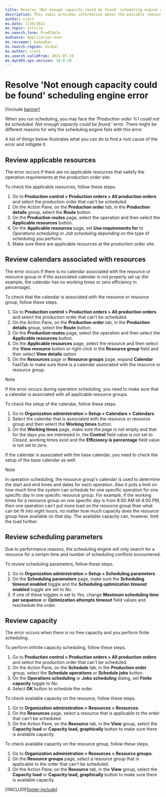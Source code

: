 ```yaml
---
title: Resolve 'Not enough capacity could be found' scheduling engine error
description: This topic provides information about the possible reasons for the 'Production order %1 could not be scheduled. Not enough capacity could be found.' scheduling engine error and options on how to resolve the error.
author: crytt
ms.date: 7/29/2021
ms.topic: article
ms.search.form: ProdTable
audience: Application User
ms.reviewer: kamaybac
ms.search.region: Global
ms.author: crytt
ms.search.validFrom: 2021-07-19
ms.dyn365.ops.version: 10.0.20
---
```


# Resolve 'Not enough capacity could be found' scheduling engine error

[!include [banner](../../includes/banner.md)]

When you run scheduling, you may face the *'Production order %1 could not be scheduled. Not enough capacity could be found.'* error. There might be different reasons for why the scheduling engine fails with this error.

A list of things below illustrates what you can do to find a root cause of the error and mitigate it.

## Review applicable resources

The error occurs if there are no applicable resources that satisfy the operation requirements at the production order site.

To check the applicable resources, follow these steps.

1. Go to **Production control > Production orders > All production orders** and select the production order that can't be scheduled.
1. On the Action Pane, on the **Production order** tab, in the **Production details** group, select the **Route** button.
1. On the **Production routes** page, select the operation and then select the **Applicable resources** button.
1. On the **Applicable resources** page, set **Use requirements for** to *Operations scheduling* or *Job scheduling depending* on the type of scheduling you perform.
1. Make sure there are applicable resources at the production order site.

## Review calendars associated with resources

The error occurs if there is no calendar associated with the resource or resource group or if the associated calendar is not properly set up (for example, the calendar has no working times or zero efficiency in percentage).

To check that the calendar is associated with the resource or resource group, follow these steps.

1. Go to **Production control > Production orders > All production orders** and select the production order that can't be scheduled.
1. On the Action Pane, on the **Production order** tab, in the **Production details** group, select the **Route** button.
1. On the **Production routes** page, select the operation and then select the **Applicable resources** button.
1. On the **Applicable resources** page, select the resource and then select the **View resource** button or right-click in the **Resource group** field and then select **View details** option
1. On the **Resources** page or **Resource groups** page, expand **Calendar** FastTab to make sure there is a calendar associated with the resource or resource group.

> [!NOTE]
> If the error occurs during operation scheduling, you need to make sure that a calendar is associated with all applicable resource groups.

To check the setup of the calendar, follow these steps.

1. Go to **Organization administration > Setup > Calendars > Calendars**.
1. Select the calendar that is associated with the resource or resource group and then select the **Working times** button.
1. On the **Working times** page, make sure the page is not empty and that for the days you are interested in, the **Control** field value is not set to *Closed*, working times exist and the **Efficiency is percentage** field value is not set to *zero*.

If the calendar is associated with the base calendar, you need to check the setup of the base calendar as well.

> [!NOTE]
> In operation scheduling, the resource group's calendar is used to determine the start and end times and dates for each operation. Also it puts a limit on how much time the system can schedule for one specific operation for one specific day in one specific resource group. For example, if the working times for a resource group on one specific day is from 8:00 AM till 4:00 PM, then one operation can't put more load on the resource group than what can be fit into eight hours, no matter how much capacity does the resource group have available on that day. The available capacity can, however, limit the load further.

## Review scheduling parameters

Due to performance reasons, the scheduling engine will only search for a resource for a certain time and number of scheduling conflicts encountered. 

To review scheduling parameters, follow these steps.

1. Go to **Organization administration > Setup > Scheduling parameters**.
1. On the **Scheduling parameters** page, make sure the **Scheduling timeout enabled** toggle and the **Scheduling optimization timeout enabled** toggle are set to *No*.
1. If one of these toggles is set to *Yes*, change **Maximum scheduling time per sequence** or **Optimization attempts timeout** field values and reschedule the order.

## Review capacity

The error occurs when there is no free capacity and you perform finite scheduling. 

To perform infinite capacity scheduling, follow these steps.

1. Go to **Production control > Production orders > All production orders** and select the production order that can't be scheduled.
1. On the Action Pane, on the **Schedule** tab, in the **Production order** group, select the **Schedule operations** or **Schedule jobs** button.
1. On the **Operations scheduling** or **Jobs scheduling** dialog, set **Finite capacity** toggle to *No*.
1. Select **OK** button to schedule the order.

To check available capacity on the resource, follow these steps.

1. Go to **Organization administration > Resources > Resources**. 
1. On the **Resources** page, select a resource that is applicable to the order that can't be scheduled.
1. On the Action Pane, on the **Resource** tab, in the **View** group, select the **Capacity load** or **Capacity load, graphically** button to make sure there is available capacity.

To check available capacity on the resource group, follow these steps.

1. Go to **Organization administration > Resources > Resource groups**.
1. On the **Resource groups** page, select a resource group that is applicable to the order that can't be scheduled.
1. On the Action Pane, on the **Resource** tab, in the **View** group, select the **Capacity load** or **Capacity load, graphically** button to make sure there is available capacity.


[!INCLUDE[footer-include](../../../includes/footer-banner.md)]